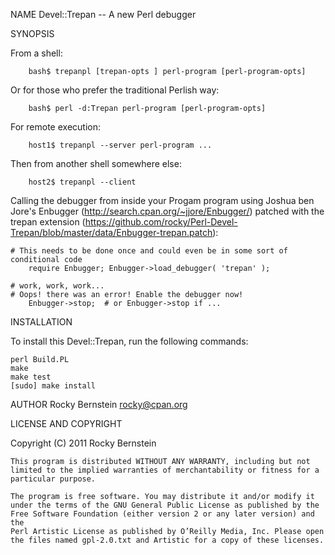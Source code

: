 NAME
    Devel::Trepan -- A new Perl debugger

SYNOPSIS

From a shell: 

        bash$ trepanpl [trepan-opts ] perl-program [perl-program-opts]

Or for those who prefer the traditional Perlish way:

        bash$ perl -d:Trepan perl-program [perl-program-opts]

For remote execution:

        host1$ trepanpl --server perl-program ...

Then from another shell somewhere else:
 
        host2$ trepanpl --client

Calling the debugger from inside your Progam program using Joshua ben
Jore's Enbugger (http://search.cpan.org/~jjore/Enbugger/) patched with
the trepan extension
(https://github.com/rocky/Perl-Devel-Trepan/blob/master/data/Enbugger-trepan.patch):

	# This needs to be done once and could even be in some sort of conditional code
        require Enbugger; Enbugger->load_debugger( 'trepan' );

	# work, work, work...
	# Oops! there was an error! Enable the debugger now!
        Enbugger->stop;  # or Enbugger->stop if ... 

INSTALLATION

To install this Devel::Trepan, run the following commands:

	perl Build.PL
	make
	make test
	[sudo] make install

AUTHOR
    Rocky Bernstein <rocky@cpan.org>

LICENSE AND COPYRIGHT

Copyright (C) 2011 Rocky Bernstein

    This program is distributed WITHOUT ANY WARRANTY, including but not
    limited to the implied warranties of merchantability or fitness for a
    particular purpose.

    The program is free software. You may distribute it and/or modify it
    under the terms of the GNU General Public License as published by the
    Free Software Foundation (either version 2 or any later version) and the
    Perl Artistic License as published by O’Reilly Media, Inc. Please open
    the files named gpl-2.0.txt and Artistic for a copy of these licenses.

